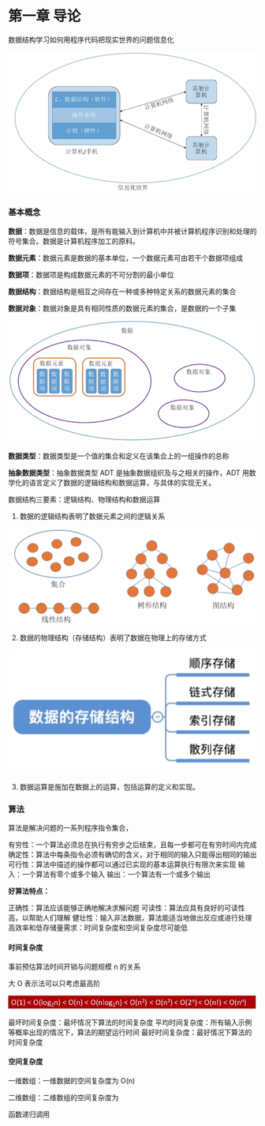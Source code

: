 # 第一章 导论

数据结构学习如何用程序代码把现实世界的问题信息化

![image-20220425225906111](01.导论.assets/image-20220425225906111.png)

### 基本概念

**数据**：数据是信息的载体，是所有能输入到计算机中并被计算机程序识别和处理的符号集合。数据是计算机程序加工的原料。

**数据元素**：数据元素是数据的基本单位，一个数据元素可由若干个数据项组成

**数据项**：数据项是构成数据元素的不可分割的最小单位

**数据结构**：数据结构是相互之间存在一种或多种特定关系的数据元素的集合

**数据对象**：数据对象是具有相同性质的数据元素的集合，是数据的一个子集

![image-20220425230926643](01.导论.assets/image-20220425230926643.png)

**数据类型**：数据类型是一个值的集合和定义在该集合上的一组操作的总称

**抽象数据类型**：抽象数据类型 ADT 是抽象数据组织及与之相关的操作，ADT 用数学化的语言定义了数据的逻辑结构和数据运算，与具体的实现无关。

数据结构三要素：逻辑结构、物理结构和数据运算

1. 数据的逻辑结构表明了数据元素之间的逻辑关系

![image-20220425230352731](01.导论.assets/image-20220425230352731.png)

2. 数据的物理结构（存储结构）表明了数据在物理上的存储方式

![image-20220425230423548](01.导论.assets/image-20220425230423548.png)

3. 数据运算是施加在数据上的运算，包括运算的定义和实现。

### 算法

算法是解决问题的一系列程序指令集合，

有穷性：一个算法必须总在执行有穷步之后结束，且每一步都可在有穷时间内完成
确定性：算法中每条指令必须有确切的含义，对于相同的输入只能得出相同的输出
可行性：算法中描述的操作都可以通过已实现的基本运算执行有限次来实现
输入：一个算法有零个或多个输入
输出：一个算法有一个或多个输出

**好算法特点：**

正确性：算法应该能够正确地解决求解问题
可读性：算法应具有良好的可读性高，以帮助人们理解
健壮性：输入非法数据，算法能适当地做出反应或进行处理
高效率和低存储量需求：时间复杂度和空间复杂度尽可能低

#### 时间复杂度

事前预估算法时间开销与问题规模 n 的关系

大 O 表示法可以只考虑最高阶

![image-20220426005006310](01.导论.assets/image-20220426005006310.png)

最坏时间复杂度：最坏情况下算法的时间复杂度
平均时间复杂度：所有输入示例等概率出现的情况下，算法的期望运行时间
最好时间复杂度：最好情况下算法的时间复杂度

#### 空间复杂度

一维数组：一维数据的空间复杂度为 O(n)

二维数组：二维数组的空间复杂度为 

函数递归调用

